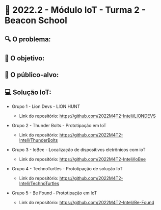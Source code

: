 # 🙋‍ 2022.2 - Módulo IoT - Turma 2 - Beacon School
## 🔍 O problema:


## 🎯 O objetivo:


## 🧩 O público-alvo:


## 💻 Solução IoT:

- Grupo 1 - Lion Devs - LION HUNT
  - Link do repositório: https://github.com/2022M4T2-Inteli/LIONDEVS
  
- Grupo 2 - Thunder Bolts - Prototipação em IoT
  - Link do repositório: https://github.com/2022M4T2-Inteli/ThunderBolts
  
- Grupo 3 - IoBee - Localização de dispositivos eletrônicos com ioT
  - Link do repositório: https://github.com/2022M4T2-Inteli/IoBee
  
- Grupo 4 - TechnoTurtles - Prototipação de solução IoT
  - Link do repositório: https://github.com/2022M4T2-Inteli/TechnoTurtles
  
- Grupo 5 - Be Found - Prototipação em IoT
  - Link do repositório: https://github.com/2022M4T2-Inteli/Be-Found
